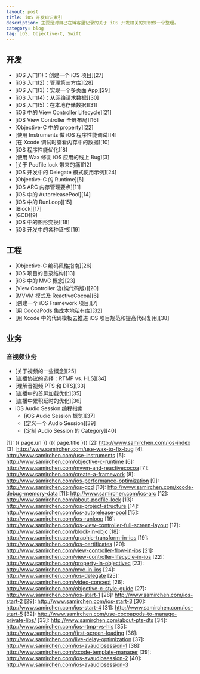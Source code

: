 ```yaml
---
layout: post
title: iOS 开发知识索引
description: 主要是对自己在博客里记录的关于 iOS 开发相关的知识做一个整理。
category: blog
tag: iOS, Objective-C, Swift
---
```




## 开发

- [iOS 入门(1)：创建一个 iOS 项目][27]
- [iOS 入门(2)：管理第三方库][28]
- [iOS 入门(3)：实现一个多页面 App][29]
- [iOS 入门(4)：从网络请求数据][30]
- [iOS 入门(5)：在本地存储数据][31]
- [iOS 中的 View Controller Lifecycle][21]
- [iOS View Controller 全屏布局][16]
- [Objective-C 中的 property][22]
- [使用 Instruments 做 iOS 程序性能调试][4]
- [在 Xcode 调试时查看内存中的数据][10]
- [iOS 程序性能优化][8]
- [使用 Wax 修复 iOS 应用的线上 Bug][3]
- [关于 Podfile.lock 带来的痛][12]
- [iOS 开发中的 Delegate 模式使用示例][24]
- [Objective-C 的 Runtime][5]
- [iOS ARC 内存管理要点][11]
- [iOS 中的 AutoreleasePool][14]
- [iOS 中的 RunLoop][15]
- [Block][17]
- [GCD][9]
- [iOS 中的图形变换][18]
- [iOS 开发中的各种证书][19]

## 工程

- [Objective-C 编码风格指南][26]
- [iOS 项目的目录结构][13]
- [iOS 中的 MVC 概念][23]
- [View Controller 流(纯代码版)][20]
- [MVVM 模式及 ReactiveCocoa][6]
- [创建一个 iOS Framework 项目][7]
- [用 CocoaPods 集成本地私有库][32]
- [用 Xcode 中的代码模板去推进 iOS 项目规范和提高代码复用][38]

<!-- 
- [组件化开发实践][]
-->

## 业务

### 音视频业务

- [关于视频的一些概念][25]
- [直播协议的选择：RTMP vs. HLS][34]
- [理解音视频 PTS 和 DTS][33]
- [直播中的首屏加载优化][35]
- [直播中累积延时的优化][36]
- iOS Audio Session 编程指南
	- [iOS Audio Session 概览][37]
	- [定义一个 Audio Session][39]
	- [定制 Audio Session 的 Category][40]



[SamirChen]: http://www.samirchen.com "SamirChen"
[1]: {{ page.url }} ({{ page.title }})
[2]: http://www.samirchen.com/ios-index
[3]: http://www.samirchen.com/use-wax-to-fix-bug
[4]: http://www.samirchen.com/use-instruments
[5]: http://www.samirchen.com/objective-c-runtime
[6]: http://www.samirchen.com/mvvm-and-reactivecocoa
[7]: http://www.samirchen.com/create-a-framework
[8]: http://www.samirchen.com/ios-performance-optimization
[9]: http://www.samirchen.com/ios-gcd
[10]: http://www.samirchen.com/xcode-debug-memory-data
[11]: http://www.samirchen.com/ios-arc
[12]: http://www.samirchen.com/about-podfile-lock
[13]: http://www.samirchen.com/ios-project-structure
[14]: http://www.samirchen.com/ios-autorelease-pool
[15]: http://www.samirchen.com/ios-runloop
[16]: http://www.samirchen.com/ios-view-controller-full-screen-layout
[17]: http://www.samirchen.com/block-in-objc
[18]: http://www.samirchen.com/graphic-transform-in-ios
[19]: http://www.samirchen.com/ios-certificates
[20]: http://www.samirchen.com/view-controller-flow-in-ios
[21]: http://www.samirchen.com/view-controller-lifecycle-in-ios
[22]: http://www.samirchen.com/property-in-objectivec
[23]: http://www.samirchen.com/mvc-in-ios
[24]: http://www.samirchen.com/ios-delegate
[25]: http://www.samirchen.com/video-concept
[26]: http://www.samirchen.com/objective-c-style-guide
[27]: http://www.samirchen.com/ios-start-1
[28]: http://www.samirchen.com/ios-start-2
[29]: http://www.samirchen.com/ios-start-3
[30]: http://www.samirchen.com/ios-start-4
[31]: http://www.samirchen.com/ios-start-5
[32]: http://www.samirchen.com/use-cocoapods-to-manage-private-libs/
[33]: http://www.samirchen.com/about-pts-dts
[34]: http://www.samirchen.com/ios-rtmp-vs-hls
[35]: http://www.samirchen.com/first-screen-loading
[36]: http://www.samirchen.com/live-delay-optimization
[37]: http://www.samirchen.com/ios-avaudiosession-1
[38]: http://www.samirchen.com/xcode-template-manager
[39]: http://www.samirchen.com/ios-avaudiosession-2
[40]: http://www.samirchen.com/ios-avaudiosession-3



